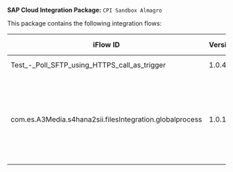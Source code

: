 **SAP Cloud Integration Package:** `CPI Sandbox Almagro`

This package contains the following integration flows:
<!-- IFLOW_TABLE_START -->
| iFlow ID      | Version | Sender        | Receiver      | Description                        | Details Link |
| ------------- | ------- | ------------- | ------------- | ---------------------------------- | ------------ |
| Test_-_Poll_SFTP_using_HTTPS_call_as_trigger | 1.0.4 | N/A | N/A | N/A | [View Details](./Test_-_Poll_SFTP_using_HTTPS_call_as_trigger/README.md) |
| com.es.A3Media.s4hana2sii.filesIntegration.globalprocess | 1.0.13 | S4HANA | SII | This process moves files from A3Media's SFTP on-premise server to SERES' SFTP server. Files are processed sequentially by type (alta, baja, modificaci\u00F3n). | [View Details](./com.es.A3Media.s4hana2sii.filesIntegration.globalprocess/README.md) |
<!-- IFLOW_TABLE_END -->

